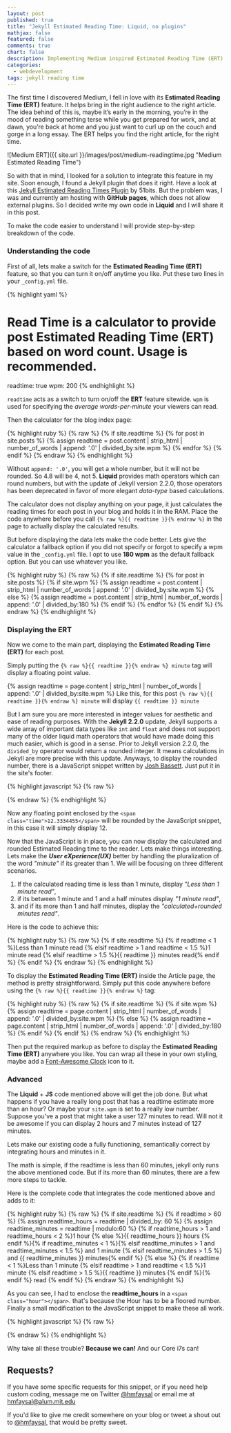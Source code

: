 ```yaml
---
layout: post
published: true
title: "Jekyll Estimated Reading Time: Liquid, no plugins"
mathjax: false
featured: false
comments: true
chart: false
description: Implementing Medium inspired Estimated Reading Time (ERT) Calculator on Github Pages with Jekyll
categories: 
  - webdevelopment
tags: jekyll reading time
---
```


The first time I discovered Medium, I fell in love with its **Estimated Reading Time (ERT)** feature. It helps bring in the right audience to the right article. The idea behind of this is, maybe it’s early in the morning, you’re in the mood of reading something terse while you get prepared for work, and at dawn, you’re back at home and you just want to curl up on the couch and gorge in a long essay. The ERT helps you find the right article, for the right time.

![Medium ERT]({{ site.url }}/images/post/medium-readingtime.jpg "Medium Estimated Reading Time")

So with that in mind, I looked for a solution to integrate this feature in my site. Soon enough, I found a Jekyll plugin that does it right. Have a look at this [Jekyll Estimated Reading Times Plugin](http://51bits.com/writing/estimated-reading-times-in-jekyll/) by 51bits. But the problem was, I was and currently am hosting with **GitHub pages**, which does not allow external plugins. So I decided write my own code in **Liquid** and I will share it in this post.

To make the code easier to understand I will provide step-by-step breakdown of the code.

### Understanding the code

First of all, lets make a switch for the **Estimated Reading Time (ERT)** feature, so that you can turn it on/off anytime you like. Put these two lines in your `_config.yml` file.

{% highlight yaml %}
# Read Time is a calculator to provide post Estimated Reading Time (ERT) based on word count. Usage is recommended.
readtime:		true
wpm:			200
{% endhighlight %}

`readtime` acts as a switch to turn on/off the **ERT** feature sitewide. `wpm` is used for specifying the *average words-per-minute* your viewers can read.

Then the calculator for the blog index page:

{% highlight ruby %}
{% raw %}
  {% if site.readtime %}
  {% for post in site.posts %}
  	{% assign readtime = post.content | strip_html | number_of_words | append: '.0' | divided_by:site.wpm %}
  {% endfor %}
{% endif %}
{% endraw %}
{% endhighlight %}

Without `append: '.0'`, you will get a whole number, but it will not be rounded. So 4.8 will be 4, not 5. **Liquid** provides math operators which can round numbers, but with the update of Jekyll version 2.2.0, those operators has been deprecated in favor of more elegant *data-type* based calculations.

The calculator does not display anything on your page, it just calculates the reading times for each post in your blog and holds it in the RAM. Place the code anywhere before you call `{% raw %}{{ readtime }}{% endraw %}` in the page to actually display the calculated results.

But before displaying the data lets make the code better. Lets give the calculator a fallback option if you did not specify or forgot to specify a wpm value in the `_config.yml` file. I opt to use **180 wpm** as the default fallback option. But you can use whatever you like.

{% highlight ruby %}
{% raw %}
{% if site.readtime %}
  {% for post in site.posts %}
    {% if site.wpm %}
      {% assign readtime = post.content | strip_html | number_of_words | append: '.0' | divided_by:site.wpm %}
    {% else %}
      {% assign readtime = post.content | strip_html | number_of_words | append: '.0' | divided_by:180 %}
    {% endif %}
  {% endfor %}
{% endif %}
{% endraw %}
{% endhighlight %}

### Displaying the ERT

Now we come to the main part, displaying the **Estimated Reading Time (ERT)** for each post.

Simply putting the `{% raw %}{{ readtime }}{% endraw %} minute` tag will display a floating point value.

{% assign readtime = page.content | strip_html | number_of_words | append: '.0' | divided_by:site.wpm %}
Like this, for this post `{% raw %}{{ readtime }}{% endraw %} minute` will display `{{ readtime }} minute`

But I am sure you are more interested in integer values for aesthetic and ease of reading purposes. With the **Jekyll 2.2.0** update, Jekyll supports a wide array of important data types like `int` and `float` and does not support many of the older liquid math operators that would have made doing this much easier, which is good in a sense. Prior to Jekyll version 2.2.0, the `divided_by` operator would return a rounded integer. It means calculations in Jekyll are more precise with this update. Anyways, to display the rounded number, there is a JavaScript snippet written by [Josh Bassett](https://twitter.com/nullobject). Just put it in the site's footer.

{% highlight javascript %}
{% raw %}
<script type='text/javascript'>
  $(document).ready(function() {
    $(".time").text(function (index, value) {
      return Math.round(parseFloat(value));
    });
  });
</script>
{% endraw %}
{% endhighlight %}

Now any floating point enclosed by the `<span class="time">12.3334455</span>` will be rounded by the JavaScript snippet, in this case it will simply display 12.

Now that the JavaScript is in place, you can now display the calculated and rounded Estimated Reading time to the reader. Lets make things interesting. Lets make the ***User eXperience(UX)*** better by handling the pluralization of the word *"minute"* if its greater than 1. We will be focusing on three different scenarios. 

1. If the calculated reading time is less than 1 minute, display *"Less than 1 minute read"*, 
2. if its between 1 minute and 1 and a half minutes display *"1 minute read"*, 
3. and if its more than 1 and half minutes, display the *"calculated+rounded minutes read"*. 
 
Here is the code to achieve this:

{% highlight ruby %}
{% raw %}
{% if site.readtime %}
  {% if readtime < 1 %}Less than 1 minute read
  {% elsif readtime > 1 and readtime < 1.5 %}1 minute read
  {% elsif readtime > 1.5 %}<span class="time">{{ readtime }}</span> minutes read{% endif %}
{% endif %}
{% endraw %}
{% endhighlight %}

To display the **Estimated Reading Time (ERT)** inside the Article page, the method is pretty straightforward. Simply put this code anywhere before using the `{% raw %}{{ readtime }}{% endraw %}` tag:

{% highlight ruby %}
{% raw %}
{% if site.readtime %}
  {% if site.wpm %}
    {% assign readtime = page.content | strip_html | number_of_words | append: '.0' | divided_by:site.wpm %}
  {% else %}
    {% assign readtime = page.content | strip_html | number_of_words | append: '.0' | divided_by:180 %}
  {% endif %}
{% endif %}
{% endraw %}
{% endhighlight %}

Then put the required markup as before to display the **Estimated Reading Time (ERT)** anywhere you like. You can wrap all these in your own styling, maybe add a [Font-Awesome Clock](http://fortawesome.github.io/Font-Awesome/icon/clock-o/) icon to it.

### Advanced

The **Liquid** + **JS** code mentioned above will get the job done. But what happens if you have a really long post that has a readtime estimate more than an hour? Or maybe your `site.wpm` is set to a really low number. Suppose you've a post that might take a user 127 minutes to read. Will not it be awesome if you can display 2 hours and 7 minutes instead of 127 minutes.

Lets make our existing code a fully functioning, semantically correct by integrating hours and minutes in it.

The math is simple, if the readtime is less than 60 minutes, jekyll only runs the above mentioned code. But if its more than 60 minutes, there are a few more steps to tackle.

Here is the complete code that integrates the code mentioned above and adds to it:

{% highlight ruby %}
{% raw %}
{% if site.readtime %}
{% if readtime > 60 %}
{% assign readtime_hours = readtime | divided_by: 60 %}
{% assign readtime_minutes = readtime | modulo:60 %}
	{% if readtime_hours > 1 and readtime_hours < 2 %}1 hour
	{% else %}<span class="hour">{{ readtime_hours }}</span> hours
	{% endif %}{% if readtime_minutes < 1 %}{% elsif readtime_minutes > 1 and readtime_minutes < 1.5 %} and 1 minute {% elsif readtime_minutes > 1.5 %} and <span class="time">{{ readtime_minutes }}</span> minutes{% endif %}
{% else %}
	{% if readtime < 1 %}Less than 1 minute {% elsif readtime > 1 and readtime < 1.5 %}1 minute {% elsif readtime > 1.5 %}<span class="time">{{ readtime }}</span> minutes {% endif %}{% endif %} read
{% endif %}
{% endraw %}
{% endhighlight %}

As you can see, I had to enclose the **readtime_hours** in a `<span class="hour"></span>`. that's because the Hour has to be a floored number. Finally a small modification to the JavaScript snippet to make these all work.

{% highlight javascript %}
{% raw %}
<script type='text/javascript'>
  $(document).ready(function() {
    $(".time").text(function (index, value) {
      return Math.round(parseFloat(value));
    });
    $(".hour").text(function (index, value) {
      return Math.floor(parseFloat(value));
    });
  });
</script>
{% endraw %}
{% endhighlight %}

Why take all these trouble? **Because we can!** And our Core i7s can!

## **Requests?**

If you have some specific requests for this snippet, or if you need help custom coding, message me on Twitter [@hmfaysal](http://twitter.com/hmfaysal) or email me at [hmfaysal@alum.mit.edu](mailto:hmfaysal@alum.mit.edu)

If you'd like to give me credit somewhere on your blog or tweet a shout out to [@hmfaysal](https://twitter.com/hmfaysal), that would be pretty sweet.
